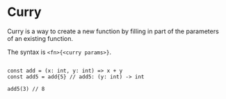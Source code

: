 # Curry

Curry is a way to create a new function by filling in part of the parameters of an existing function.

The syntax is `<fn>{<curry params>}`.

```uni

const add = (x: int, y: int) => x + y
const add5 = add{5} // add5: (y: int) -> int

add5(3) // 8
```
